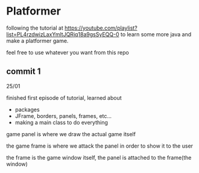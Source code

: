 # Platformer

following the tutorial at https://youtube.com/playlist?list=PL4rzdwizLaxYmltJQRjq18a9gsSyEQQ-0
to learn some more java and make a platformer game.

feel free to use whatever you want from this repo

## commit 1

25/01

finished first episode of tutorial, learned about

- packages
- JFrame, borders, panels, frames, etc...
- making a main class to do everything

game panel is where we draw the actual game itself

the game frame is where we attack the panel in order to show it to the user

the frame is the game window itself, the panel is attached to the frame(the window)
